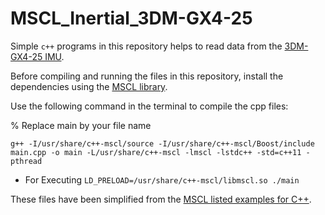 # MSCL_Inertial_3DM-GX4-25
Simple `c++` programs in this repository helps to read data from the [3DM-GX4-25 IMU](https://www.microstrain.com/inertial/3dm-gx4-25).

Before compiling and running the files in this repository, install the dependencies using the [MSCL library](https://github.com/LORD-MicroStrain/MSCL).

Use the following command in the terminal to compile the cpp files: 

% Replace main by your file name

`g++ -I/usr/share/c++-mscl/source -I/usr/share/c++-mscl/Boost/include main.cpp -o main -L/usr/share/c++-mscl -lmscl -lstdc++ -std=c++11 -pthread`

* For Executing
`LD_PRELOAD=/usr/share/c++-mscl/libmscl.so ./main`

These files have been simplified from the [MSCL listed examples for C++](https://github.com/LORD-MicroStrain/MSCL/tree/master/MSCL_Examples/Inertial/C%2B%2B/MSCL_Inertial_Example_C%2B%2B/MSCL_Inertial_Example_C%2B%2B).
